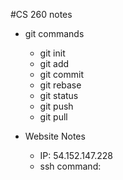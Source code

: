 #CS 260 notes

- git commands
     - git init
     - git add
     - git commit
     - git rebase
     - git status
     - git push
     - git pull

- Website Notes
    - IP: 54.152.147.228
    - ssh command: 